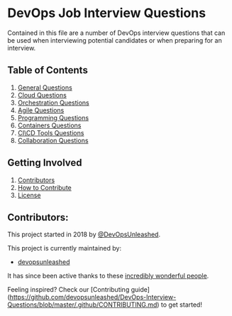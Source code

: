# DevOps Job Interview Questions

Contained in this file are a number of DevOps interview questions that can be used when interviewing potential candidates or when preparing for an interview. 

## Table of Contents

  1. [General Questions](questions/general-questions.md)
  1. [Cloud Questions](questions/cloud-questions.md)
  1. [Orchestration Questions](questions/orchestration-questions.md)
  1. [Agile Questions](questions/agile-questions.md)
  1. [Programming Questions](questions/programming-questions.md)
  1. [Containers Questions](questions/containers-questions.md)
  1. [CI\CD Tools Questions](questions/ci-cd-questions.md)
  1. [Collaboration Questions](questions/collaboration-questions.md)

## Getting Involved

  1. [Contributors](#contributors)
  1. [How to Contribute](https://github.com/devopsunleashed/DevOps-Interview-Questions/blob/master/.github/CONTRIBUTING.md)
  1. [License](https://github.com/devopsunleashed/DevOps-Interview-Questions/blob/master/LICENSE.md)

## Contributors:

This project started in 2018 by [@DevOpsUnleashed](https://twitter.com/devopsunleashed).

This project is currently maintained by:

- [devopsunleashed](https://github.com/devopsunleashed)

It has since been active thanks to these [incredibly wonderful people](https://github.com/devopsunleashed/DevOps-Interview-Questions/blob/master/CONTRIBUTORS.md).

Feeling inspired? Check our [Contributing guide]
(https://github.com/devopsunleashed/DevOps-Interview-Questions/blob/master/.github/CONTRIBUTING.md) to get started!
